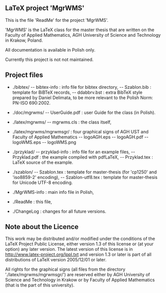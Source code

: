LaTeX project 'MgrWMS'
----------------------

This is the file 'ReadMe' for the project 'MgrWMS'.

'MgrWMS' is the LaTeX class for the master thesis that are written on the Faculty of Applied Mathematics, AGH University of Science and Technology in Krakow, Poland.

All documentation is available in Polish only.

Currently this project is not not maintained.


 Project files
 ---------------

 - ./bibtex/
   -- bibtex-info : info file for bibtex directory,
   -- Szablon.bib : template for BiBTeX records,
   -- ddabbrv.bst : extra BibTeX style prepared by Daniel Delimata, to be more relevant to the Polish Norm: PN-ISO 690:2002.

 - ./doc/mgrwms/
   -- UserGuide.pdf : user Guide for the class (in Polish).

 - ./latex/mgrwms/
   -- mgrwms.cls : the class itself,
 - ./latex/mgrwms/mgrwmsgr/ : four graphical signs of AGH UST and Faculty of Applied Mathematics
   -- logoAGH.eps
   -- logoAGH.pdf
   -- logoWMS.eps
   -- logoWMS.png

 - ./przyklad/
	 -- przyklad-info : info file for an example files,
   -- Przyklad.pdf : the example compiled with pdfLaTeX,
   -- Przyklad.tex : LaTeX source of the example.
 
 - ./szablon/
   -- Szablon.tex : template for master-thesis (for 'cp1250' and 'iso8859-2' encoding),
	 -- Szablon-utf8.tex : template for master-thesis for Unicode UTF-8 encoding.

 - ./MgrWMS-info : main info file in Polish,
 - ./ReadMe : this file,
 - ./ChangeLog : changes for all future versions.


 Note about the Licence
 ----------------------
 
This work may be distributed and/or modified under the conditions of the LaTeX Project Public License, either version 1.3 of this license or (at your option) any later version.
The latest version of this license is in
   http://www.latex-project.org/lppl.txt
and version 1.3 or later is part of all distributions of LaTeX version 2005/12/01 or later.

All rights for the graphical signs (all files from the directory './latex/mgrwms/mgrwmsgr/') are reserved either by AGH University of Science and Technology in Krakow or by Faculty of Applied Mathematics (that is the part of this university).

